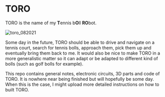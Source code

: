 # TORO

TORO is the name of my **T**ennis b**O**ll **RO**bot.

![toro_082021](https://user-images.githubusercontent.com/50230017/128640742-8539ee24-16e3-4453-8286-b54433ecb4b5.jpg)

Some day in the future, TORO should be able to drive and navigate on a tennis court, search for tennis bolls, approach them, pick them up and eventually bring them back to me. It would also be nice to make TORO in a more generalistic matter so it can adapt or be adapted to different kind of bolls (such as golf bolls for example).

This repo contains general notes, electronic circuits, 3D parts and code of TORO. It is nowhere near being finished but will hopefully be some day. When this is the case, I might upload more detailed instructions on how to built TORO.


